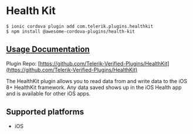 # Health Kit

```
$ ionic cordova plugin add com.telerik.plugins.healthkit
$ npm install @awesome-cordova-plugins/health-kit
```

## [Usage Documentation](https://danielsogl.gitbook.io/awesome-cordova-plugins/plugins/health-kit/)

Plugin Repo: [https://github.com/Telerik-Verified-Plugins/HealthKit](https://github.com/Telerik-Verified-Plugins/HealthKit)

The HealthKit plugin allows you to read data from and write data to the iOS 8+ HealthKit framework.
Any data saved shows up in the iOS Health app and is available for other iOS apps.

## Supported platforms

- iOS
  


